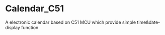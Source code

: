 # Calendar_C51
A electronic calendar based on C51 MCU which provide simple time&amp;date-display function
